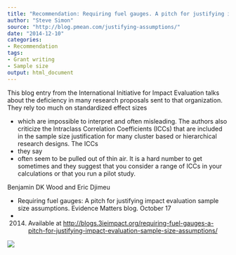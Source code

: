 ```yaml
---
title: "Recommendation: Requiring fuel gauges. A pitch for justifying impact evaluation sample size assumptions"
author: "Steve Simon"
source: "http://blog.pmean.com/justifying-assumptions/"
date: "2014-12-10"
categories:
- Recommendation
tags:
- Grant writing
- Sample size
output: html_document
---
```


This blog entry from the International Initiative for Impact Evaluation
talks about the deficiency in many research proposals sent to that
organization. They rely too much on standardized effect sizes
- which are
impossible to interpret and often misleading. The authors also criticize
the Intraclass Correlation Coefficients (ICCs) that are included in the
sample size justification for many cluster based or hierarchical
research designs. The ICCs
- they say
- often seem to be pulled out of
thin air. It is a hard number to get sometimes and they suggest that you
consider a range of ICCs in your calculations or that you run a pilot
study.

<!---More--->

Benjamin DK Wood and Eric Djimeu
- Requiring fuel gauges: A pitch for
justifying impact evaluation sample size assumptions. Evidence Matters
blog. October 17
- 2014. Available at
<http://blogs.3ieimpact.org/requiring-fuel-gauges-a-pitch-for-justifying-impact-evaluation-sample-size-assumptions/>

![](http://www.pmean.com/images/images/14/justifying-assumptions01.png)




